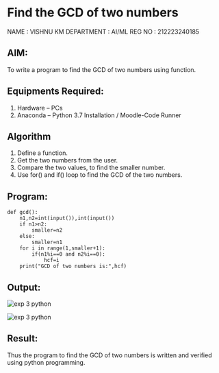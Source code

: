 # Find the GCD of two numbers

NAME : VISHNU KM
DEPARTMENT : AI/ML
REG NO : 212223240185

## AIM:
To write a program to find the GCD of two numbers using function.

## Equipments Required:
1. Hardware – PCs
2. Anaconda – Python 3.7 Installation / Moodle-Code Runner

## Algorithm
1. Define a function.
2. Get the two numbers from the user.
3. Compare the two values, to find the smaller number.
4. Use for() and if() loop to find the GCD of the two numbers.

## Program:
```
def gcd():
    n1,n2=int(input()),int(input())
    if n1>n2:
        smaller=n2
    else:
        smaller=n1
    for i in range(1,smaller+1):
        if(n1%i==0 and n2%i==0):
            hcf=i
    print("GCD of two numbers is:",hcf)
```

## Output:
![exp 3 python](https://github.com/drgbhuvaneswari/GCD-of-two-numbers/assets/151489368/253667e3-739d-42a2-acb2-d3997c545fc4)

![exp 3 python](https://github.com/drgbhuvaneswari/GCD-of-two-numbers/assets/151489368/6211ff70-575e-4dce-90f6-f61c94d9c164)


## Result:
Thus the program to find the GCD of two numbers is written and verified using python programming.
